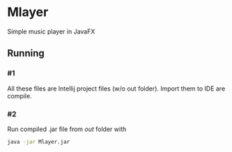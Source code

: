 # Mlayer
Simple music player in JavaFX

## Running

### #1

All these files are Intellij project files (w/o out folder). Import them to IDE are compile.


### #2

Run compiled .jar file from *out* folder with

```bash
java -jar Mlayer.jar
```
